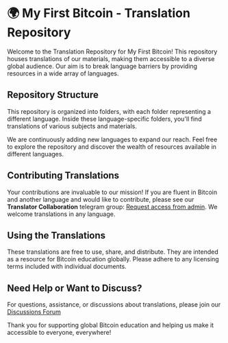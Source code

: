 # 🌍 My First Bitcoin - Translation Repository

Welcome to the Translation Repository for My First Bitcoin! This repository houses translations of our materials, making them accessible to a diverse global audience. Our aim is to break language barriers by providing resources in a wide array of languages.

## Repository Structure

This repository is organized into folders, with each folder representing a different language. Inside these language-specific folders, you'll find translations of various subjects and materials. 

We are continuously adding new languages to expand our reach. Feel free to explore the repository and discover the wealth of resources available in different languages.

## Contributing Translations

Your contributions are invaluable to our mission! If you are fluent in Bitcoin and another language and would like to contribute, please see our **Translator Collaboration** telegram group: [Request access from admin](https://t.me/+ovW4RGSeB4ZjZjRh). We welcome translations in any language.

## Using the Translations

These translations are free to use, share, and distribute. They are intended as a resource for Bitcoin education globally. Please adhere to any licensing terms included with individual documents.

## Need Help or Want to Discuss?

For questions, assistance, or discussions about translations, please join our [Discussions Forum](https://github.com/orgs/MyFirstBitcoin/discussions)

Thank you for supporting global Bitcoin education and helping us make it accessible to everyone, everywhere!

